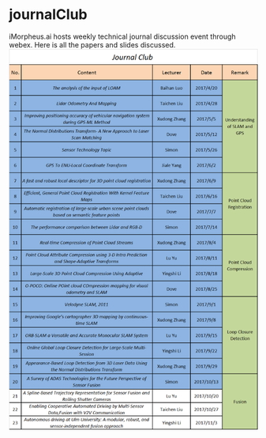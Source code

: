 # journalClub
iMorpheus.ai hosts weekly technical journal discussion event through webex. Here is all the papers and slides discussed.
![image](https://github.com/Donnnnng/journalClub/raw/master/Slides/Journal_Club_10-15.png)
